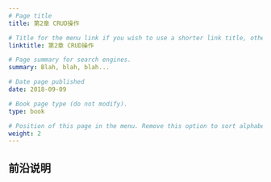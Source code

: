 ```yaml
---
# Page title
title: 第2章 CRUD操作

# Title for the menu link if you wish to use a shorter link title, otherwise remove this option.
linktitle: 第2章 CRUD操作

# Page summary for search engines.
summary: Blah, blah, blah...

# Date page published
date: 2018-09-09

# Book page type (do not modify).
type: book

# Position of this page in the menu. Remove this option to sort alphabetically.
weight: 2
---
```


## 前沿说明